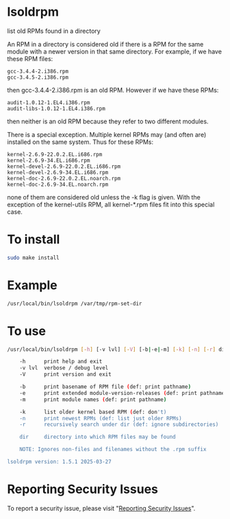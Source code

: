 # lsoldrpm

list old RPMs found in a directory

An RPM in a directory is considered old if there is a RPM for the
same module with a newer version in that same directory.  For example,
if we have these RPM files:

    gcc-3.4.4-2.i386.rpm
    gcc-3.4.5-2.i386.rpm

then gcc-3.4.4-2.i386.rpm is an old RPM.  However if we have these RPMs:

    audit-1.0.12-1.EL4.i386.rpm
    audit-libs-1.0.12-1.EL4.i386.rpm

then neither is an old RPM because they refer to two different modules.

There is a special exception.  Multiple kernel RPMs may (and often are)
installed on the same system.  Thus for these RPMs:

    kernel-2.6.9-22.0.2.EL.i686.rpm
    kernel-2.6.9-34.EL.i686.rpm
    kernel-devel-2.6.9-22.0.2.EL.i686.rpm
    kernel-devel-2.6.9-34.EL.i686.rpm
    kernel-doc-2.6.9-22.0.2.EL.noarch.rpm
    kernel-doc-2.6.9-34.EL.noarch.rpm

none of them are considered old unless the -k flag is given.  With the
exception of the kernel-utils RPM, all kernel-*.rpm files fit into
this special case.


# To install

```sh
sudo make install
```


# Example

```sh
/usr/local/bin/lsoldrpm /var/tmp/rpm-set-dir
```


# To use

```sh
/usr/local/bin/lsoldrpm [-h] [-v lvl] [-V] [-b|-e|-m] [-k] [-n] [-r] dir

    -h	    print help and exit
    -v lvl  verbose / debug level
    -V	    print version and exit

    -b      print basename of RPM file (def: print pathname)
    -e      print extended module-version-releases (def: print pathname)
    -m      print module names (def: print pathname)

    -k      list older kernel based RPM (def: don't)
    -n      print newest RPMs (def: list just older RPMs)
    -r      recursively search under dir (def: ignore subdirectories)

    dir     directory into which RPM files may be found

    NOTE: Ignores non-files and filenames without the .rpm suffix

lsoldrpm version: 1.5.1 2025-03-27
```


# Reporting Security Issues

To report a security issue, please visit "[Reporting Security Issues](https://github.com/lcn2/lsoldrpm/security/policy)".
